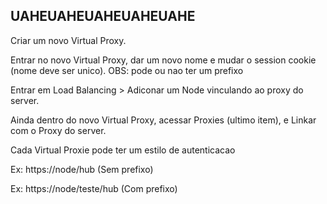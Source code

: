 ## UAHEUAHEUAHEUAHEUAHE

Criar um novo Virtual Proxy.

Entrar no novo Virtual Proxy, dar um novo nome e mudar o session cookie (nome deve ser unico). OBS: pode ou nao ter um prefixo

Entrar em Load Balancing > Adiconar um Node vinculando ao proxy do server.

Ainda dentro do novo Virtual Proxy, acessar Proxies (ultimo item), e Linkar com o Proxy do server.

Cada Virtual Proxie pode ter um estilo de autenticacao

Ex: https://node/hub (Sem prefixo)

Ex: https://node/teste/hub (Com prefixo)
